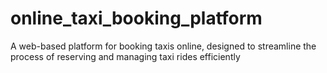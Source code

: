# online_taxi_booking_platform
 A web-based platform for booking taxis online, designed to streamline the process of reserving and managing taxi rides efficiently
